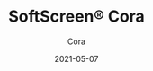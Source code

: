 ---
title: "SoftScreen® Cora"
image_primary: "img/Arktura-SoftScreen-Cora-Half-Waiting-Room-03.jpg"
image_secondary: "img/Arktura_SoftScreen_Cora-1600x1078.jpg"
description: "Cora%u2019s%20acoustic%20wall%20panels%20and%20partitions%20reimagine%20a%20timeless%20pattern.%20By%20adding%20scattered%20solid%20forms%20to%20the%20diamond%20grid%2C%20you%20get%20a%20modern%20take%20on%20a%20classic%20look%20that%20is%20sure%20to%20turn%20heads%20%u2014%20though%20they%u2019ll%20keep%20sound%20control%20exactly%20where%20you%20need%20it%20thanks%20to%20their%20Soft%20Sound%20material.%A0%20These%20panels%20can%20be%20either%20fixed%20into%20place%20cable%20hung%2C%20wall%20mounted%2C%20or%20set%20on%20a%20track%20to%20serve%20as%20operable%20dividers.%20Cora%20is%20available%20in%20full%20and%20half%20pattern%20panels%20to%20provide%20flexibility%20in%20acoustic%20performance%20and%20peace%20of%20mind.%20%A0"
designer: "Arktura"
tags: 
  - "Acoustic"
  - "Wall Panels"
  - "Partitions"
subtitle: "Cora"
href: "https://arktura.com/product/softscreen-cora/"
category: "Acoustic"
manufacturer: "Arktura"
slug: "/manufacturers/arktura/acoustic/arktura-soft-screen-cora"
date: "2021-05-07"
---